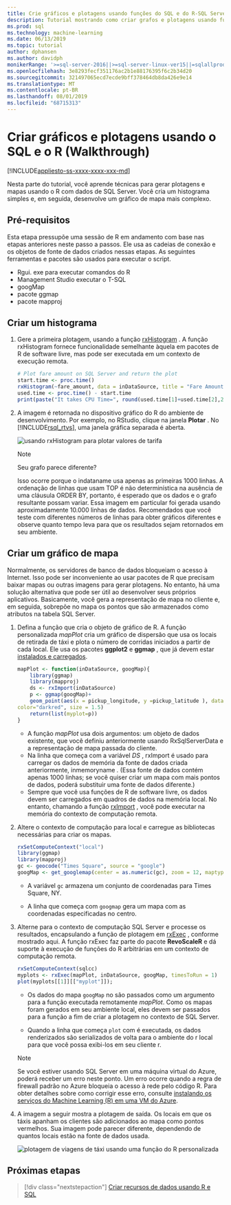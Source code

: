 ```yaml
---
title: Crie gráficos e plotagens usando funções do SQL e do R-SQL Server Machine Learning
description: Tutorial mostrando como criar grafos e plotagens usando funções de linguagem do R em SQL Server.
ms.prod: sql
ms.technology: machine-learning
ms.date: 06/13/2019
ms.topic: tutorial
author: dphansen
ms.author: davidph
monikerRange: '>=sql-server-2016||>=sql-server-linux-ver15||=sqlallproducts-allversions'
ms.openlocfilehash: 3e8293fecf351176ac2b1e88176395f6c2b34d20
ms.sourcegitcommit: 321497065ecd7ecde9bff378464db8da426e9e14
ms.translationtype: MT
ms.contentlocale: pt-BR
ms.lasthandoff: 08/01/2019
ms.locfileid: "68715313"
---
```

# <a name="create-graphs-and-plots-using-sql-and-r-walkthrough"></a>Criar gráficos e plotagens usando o SQL e o R (Walkthrough)
[!INCLUDE[appliesto-ss-xxxx-xxxx-xxx-md](../../includes/appliesto-ss-xxxx-xxxx-xxx-md.md)]

Nesta parte do tutorial, você aprende técnicas para gerar plotagens e mapas usando o R com dados de SQL Server. Você cria um histograma simples e, em seguida, desenvolve um gráfico de mapa mais complexo.

## <a name="prerequisites"></a>Pré-requisitos

Esta etapa pressupõe uma sessão de R em andamento com base nas etapas anteriores neste passo a passos. Ele usa as cadeias de conexão e os objetos de fonte de dados criados nessas etapas. As seguintes ferramentas e pacotes são usados para executar o script.

+ Rgui. exe para executar comandos do R
+ Management Studio executar o T-SQL
+ googMap
+ pacote ggmap
+ pacote mapproj

## <a name="create-a-histogram"></a>Criar um histograma

1. Gere a primeira plotagem, usando a função [rxHistogram](https://docs.microsoft.com/r-server/r-reference/revoscaler/rxdatasource) .  A função rxHistogram fornece funcionalidade semelhante àquela em pacotes de R de software livre, mas pode ser executada em um contexto de execução remota.

    ```R
    # Plot fare amount on SQL Server and return the plot
    start.time <- proc.time()
    rxHistogram(~fare_amount, data = inDataSource, title = "Fare Amount Histogram")
    used.time <- proc.time() - start.time
    print(paste("It takes CPU Time=", round(used.time[1]+used.time[2],2), " seconds, Elapsed Time=", round(used.time[3],2), " seconds to generate plot.", sep=""))
    ```

2. A imagem é retornada no dispositivo gráfico do R do ambiente de desenvolvimento.  Por exemplo, no RStudio, clique na janela **Plotar** .  No [!INCLUDE[rsql_rtvs](../../includes/rsql-rtvs-md.md)], uma janela gráfica separada é aberta.

    ![usando rxHistogram para plotar valores de tarifa](media/rsql-e2e-rxhistogramresult.png "usando rxHistogram para plotar valores de tarifa")

    > [!NOTE]
    > Seu grafo parece diferente?
    >  
    > Isso ocorre porque o indataname usa apenas as primeiras 1000 linhas. A ordenação de linhas que usam TOP é não determinística na ausência de uma cláusula ORDER BY, portanto, é esperado que os dados e o grafo resultante possam variar.
    > Essa imagem em particular foi gerada usando aproximadamente 10.000 linhas de dados. Recomendados que você teste com diferentes números de linhas para obter gráficos diferentes e observe quanto tempo leva para que os resultados sejam retornados em seu ambiente.

## <a name="create-a-map-plot"></a>Criar um gráfico de mapa

Normalmente, os servidores de banco de dados bloqueiam o acesso à Internet. Isso pode ser inconveniente ao usar pacotes de R que precisam baixar mapas ou outras imagens para gerar plotagens. No entanto, há uma solução alternativa que pode ser útil ao desenvolver seus próprios aplicativos. Basicamente, você gera a representação de mapa no cliente e, em seguida, sobrepõe no mapa os pontos que são armazenados como atributos na tabela SQL Server.

1. Defina a função que cria o objeto de gráfico de R. A função personalizada *mapPlot* cria um gráfico de dispersão que usa os locais de retirada de táxi e plota o número de corridas iniciados a partir de cada local. Ele usa os pacotes **ggplot2** e **ggmap** , que já devem estar [instalados e carregados](walkthrough-data-science-end-to-end-walkthrough.md#add-packages).

    ```R
    mapPlot <- function(inDataSource, googMap){
        library(ggmap)
        library(mapproj)
        ds <- rxImport(inDataSource)
        p <- ggmap(googMap)+
        geom_point(aes(x = pickup_longitude, y =pickup_latitude ), data=ds, alpha =.5,
    color="darkred", size = 1.5)
        return(list(myplot=p))
    }
    ```

    + A função *mapPlot* usa dois argumentos: um objeto de dados existente, que você definiu anteriormente usando RxSqlServerData e a representação de mapa passada do cliente.
    + Na linha que começa com a variável *DS* , rxImport é usado para carregar os dados de memória da fonte de dados criada anteriormente, inmemoryname *.* (Essa fonte de dados contém apenas 1000 linhas; se você quiser criar um mapa com mais pontos de dados, poderá substituir uma fonte de dados diferente.)
    + Sempre que você usa funções de R de software livre, os dados devem ser carregados em quadros de dados na memória local. No entanto, chamando a função [rxImport](https://docs.microsoft.com/r-server/r-reference/revoscaler/rximport) , você pode executar na memória do contexto de computação remota.

2. Altere o contexto de computação para local e carregue as bibliotecas necessárias para criar os mapas.

    ```R
    rxSetComputeContext("local")
    library(ggmap)
    library(mapproj)
    gc <- geocode("Times Square", source = "google")
    googMap <- get_googlemap(center = as.numeric(gc), zoom = 12, maptype = 'roadmap', color = 'color');
    ```

    + A variável `gc` armazena um conjunto de coordenadas para Times Square, NY.

    + A linha que começa com `googmap` gera um mapa com as coordenadas especificadas no centro.

3. Alterne para o contexto de computação SQL Server e processe os resultados, encapsulando a função de plotagem em [rxExec](https://docs.microsoft.com/r-server/r-reference/revoscaler/rxexec) , conforme mostrado aqui. A função rxExec faz parte do pacote **RevoScaleR** e dá suporte à execução de funções do R arbitrárias em um contexto de computação remota.

    ```R
    rxSetComputeContext(sqlcc)
    myplots <- rxExec(mapPlot, inDataSource, googMap, timesToRun = 1)
    plot(myplots[[1]][["myplot"]]);
    ````

    + Os dados do mapa `googMap` no são passados como um argumento para a função executada remotamente *mapPlot*. Como os mapas foram gerados em seu ambiente local, eles devem ser passados para a função a fim de criar a plotagem no contexto de SQL Server.

    + Quando a linha que começa `plot` com é executada, os dados renderizados são serializados de volta para o ambiente do r local para que você possa exibi-los em seu cliente r.

    > [!NOTE]
    > Se você estiver usando SQL Server em uma máquina virtual do Azure, poderá receber um erro neste ponto. Um erro ocorre quando a regra de firewall padrão no Azure bloqueia o acesso à rede pelo código R. Para obter detalhes sobre como corrigir esse erro, consulte [instalando os serviços do Machine Learning (R) em uma VM do Azure](../install/sql-machine-learning-azure-virtual-machine.md).

4. A imagem a seguir mostra a plotagem de saída. Os locais em que os táxis apanham os clientes são adicionados ao mapa como pontos vermelhos. Sua imagem pode parecer diferente, dependendo de quantos locais estão na fonte de dados usada.

    ![plotagem de viagens de táxi usando uma função do R personalizada](media/rsql-e2e-mapplot.png "plotagem de viagens de táxi usando uma função do R personalizada")

## <a name="next-steps"></a>Próximas etapas

> [!div class="nextstepaction"]
> [Criar recursos de dados usando R e SQL](walkthrough-create-data-features.md)

